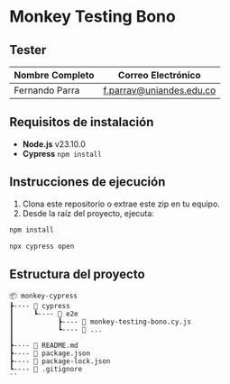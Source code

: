 # Monkey Testing Bono

## Tester

| **Nombre Completo** | **Correo Electrónico**       |
|-----------------|--------------------------|
| Fernando Parra  | f.parrav@uniandes.edu.co |


## Requisitos de instalación
- **Node.js** v23.10.0
- **Cypress** `npm install`

## Instrucciones de ejecución

1. Clona este repositorio o extrae este zip en tu equipo.
2. Desde la raíz del proyecto, ejecuta:

```bash
npm install
```
```bash
npx cypress open
```

## Estructura del proyecto
```
📦 monkey-cypress
┣---- 📂 cypress
┃     ┗---- 📂 e2e
┃           ┣---- 📜 monkey-testing-bono.cy.js
┃           ┗---- 📜 ...
┃
┣---- 📜 README.md
┣---- 📜 package.json
┣---- 📜 package-lock.json
┗---- 📜 .gitignore
``